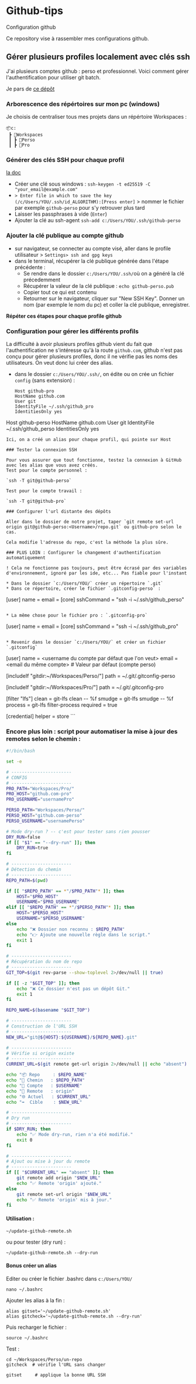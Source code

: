 # Github-tips
Configuration github

Ce repository vise à rassembler mes configurations github. 

## Gérer plusieurs profiles localement avec clés ssh

J'ai plusieurs comptes github : perso et professionnel. Voici comment gérer l'authentification pour utiliser git batch.

Je pars de [ce dépôt](https://github.com/maxwell-balla/tips-github-account/blob/master/managing-multiple-github-accounts.md)

### Arborescence des répértoires sur mon pc (windows)

Je choisis de centraliser tous mes projets dans un répértoire Workspaces :

```
📦c:
 ┣ 📂Workspaces
 ┃ ┣ 📂Perso
 ┃ ┣ 📂Pro
```

### Générer des clés SSH pour chaque profil

[la doc](https://docs.github.com/fr/authentication/connecting-to-github-with-ssh/generating-a-new-ssh-key-and-adding-it-to-the-ssh-agent)

* Créer une clé sous windows : `ssh-keygen -t ed25519 -C "your_email@example.com"`
* `> Enter file in which to save the key (/c/Users/YOU/.ssh/id_ALGORITHM):[Press enter]` > nommer le fichier par exemple `github-perso` pour s'y retrouver plus tard
* Laisser les passphrases à vide (`Enter`)
* Ajouter la clé au ssh-agent `ssh-add c:/Users/YOU/.ssh/github-perso`

### Ajouter la clé publique au compte github

* sur navigateur, se connecter au compte visé, aller dans le profile utilisateur > `Settings> ssh and gpg keys`
* dans le terminal, récupérer la clé publique générée dans l'étape précédente :
  * Se rendre dans le dossier `c:/Users/YOU/.ssh/`où on a généré la clé précedemment
  * Récupérer la valeur de la clé publique : `echo github-perso.pub`
  * Copier tout ce qui est contenu
  * Retourner sur le navigateur, cliquer sur "New SSH Key". Donner un nom (par exemple le nom du pc) et coller la clé publique, enregistrer.

**Répéter ces étapes pour chaque profile github**

### Configuration pour gérer les différents profils

La difficulté à avoir plusieurs profiles github vient du fait que l'authentification ne s'intéresse qu'à la route `github.com`, github n'est pas conçu pour gérer plusieurs profiles, donc il ne vérifie pas les noms des utilisateurs. On veut donc lui créer des alias.

* dans le dossier `c:/Users/YOU/.ssh/`, on édite ou on crée un fichier `config` (sans extension) :
  ```
  Host github-pro
  HostName github.com
  User git
  IdentityFile ~/.ssh/github_pro
  IdentitiesOnly yes

Host github-perso
  HostName github.com
  User git
  IdentityFile ~/.ssh/github_perso
  IdentitiesOnly yes
  ```
Ici, on a créé un alias pour chaque profil, qui pointe sur Host

### Tester la connexion SSH

Pour vous assurer que tout fonctionne, testez la connexion à GitHub avec les alias que vous avez créés.
Test pour le compte personnel :

`ssh -T git@github-perso`

Test pour le compte travail :

`ssh -T git@github-pro`

### Configurer l'url distante des dépôts

Aller dans le dossier de notre projet, taper `git remote set-url origin git@github-perso:<Username>/repo.git` ou github-pro selon le cas.

Cela modifie l'adresse du repo, c'est la méthode la plus sûre.

### PLUS LOIN : Configurer le changement d'authentification automatiquement

! Cela ne fonctionne pas toujours, peut être écrasé par des variables d'environnement, ignoré par les ide, etc... Pas fiable pour l'instant

* Dans le dossier `c:/Users/YOU/` créer un répertoire `.git`
* Dans ce répertoire, créer le fichier `.gitconfig-perso` :
```
[user]
    name = <votre username github perso>
    email = <email du compte perso>
[core]
    sshCommand = "ssh -i ~/.ssh/github_perso"
```

* La même chose pour le fichier pro : `.gitconfig-pro`
```
[user]
    name = <votre username github pro>
    email = <email du compte pro>
[core]
    sshCommand = "ssh -i ~/.ssh/github_pro"
```

* Revenir dans le dossier `c:/Users/YOU/` et créer un fichier `.gitconfig`

```
[user]
    name = <username du compte par défaut que l'on veut>
    email = <email du même compte>  # Valeur par défaut (compte perso)

[includeIf "gitdir:~/Workspaces/Perso/"]
    path = ~/.git/.gitconfig-perso

[includeIf "gitdir:~/Workspaces/Pro/"]
    path = ~/.git/.gitconfig-pro

[filter "lfs"]
    clean = git-lfs clean -- %f
    smudge = git-lfs smudge -- %f
    process = git-lfs filter-process
    required = true

[credential]
    helper = store
    ```

### Encore plus loin : script pour automatiser la mise à jour des remotes selon le chemin :

```bash
#!/bin/bash

set -e

# -----------------------
# CONFIG
# -----------------------
PRO_PATH="Workspaces/Pro/"
PRO_HOST="github.com-pro"
PRO_USERNAME="usernamePro"

PERSO_PATH="Workspaces/Perso/"
PERSO_HOST="github.com-perso"
PERSO_USERNAME="usernamePerso"

# Mode dry-run ? -- c'est pour tester sans rien pousser
DRY_RUN=false
if [[ "$1" == "--dry-run" ]]; then
    DRY_RUN=true
fi

# -----------------------
# Détection du chemin
# -----------------------
REPO_PATH=$(pwd)

if [[ "$REPO_PATH" == *"/$PRO_PATH"* ]]; then
    HOST="$PRO_HOST"
    USERNAME="$PRO_USERNAME"
elif [[ "$REPO_PATH" == *"/$PERSO_PATH"* ]]; then
    HOST="$PERSO_HOST"
    USERNAME="$PERSO_USERNAME"
else
    echo "❌ Dossier non reconnu : $REPO_PATH"
    echo "👉 Ajoute une nouvelle règle dans le script."
    exit 1
fi

# -----------------------
# Récupération du nom de repo
# -----------------------
GIT_TOP=$(git rev-parse --show-toplevel 2>/dev/null || true)

if [[ -z "$GIT_TOP" ]]; then
    echo "❌ Ce dossier n'est pas un dépôt Git."
    exit 1
fi

REPO_NAME=$(basename "$GIT_TOP")

# -----------------------
# Construction de l'URL SSH
# -----------------------
NEW_URL="git@${HOST}:${USERNAME}/${REPO_NAME}.git"

# -----------------------
# Vérifie si origin existe
# -----------------------
CURRENT_URL=$(git remote get-url origin 2>/dev/null || echo "absent")

echo "📦 Repo     : $REPO_NAME"
echo "📍 Chemin   : $REPO_PATH"
echo "🔐 Compte   : $USERNAME"
echo "🔗 Remote   : origin"
echo "🌐 Actuel   : $CURRENT_URL"
echo "➡️  Cible    : $NEW_URL"

# -----------------------
# Dry run
# -----------------------
if $DRY_RUN; then
    echo "✅ Mode dry-run, rien n'a été modifié."
    exit 0
fi

# -----------------------
# Ajout ou mise à jour du remote
# -----------------------
if [[ "$CURRENT_URL" == "absent" ]]; then
    git remote add origin "$NEW_URL"
    echo "✅ Remote 'origin' ajouté."
else
    git remote set-url origin "$NEW_URL"
    echo "✅ Remote 'origin' mis à jour."
fi
```

#### Utilisation :

`~/update-github-remote.sh`

ou pour tester (dry run) : 

`~/update-github-remote.sh --dry-run`

#### Bonus créer un alias


Editer ou créer le fichier .bashrc dans `c:/Users/YOU/`

`nano ~/.bashrc`

Ajouter les alias à la fin :

```
alias gitset='~/update-github-remote.sh'
alias gitcheck='~/update-github-remote.sh --dry-run'
```

Puis recharger le fichier :

`source ~/.bashrc`

Test :

```
cd ~/Workspaces/Perso/un-repo
gitcheck  # vérifie l'URL sans changer

gitset     # applique la bonne URL SSH
```







